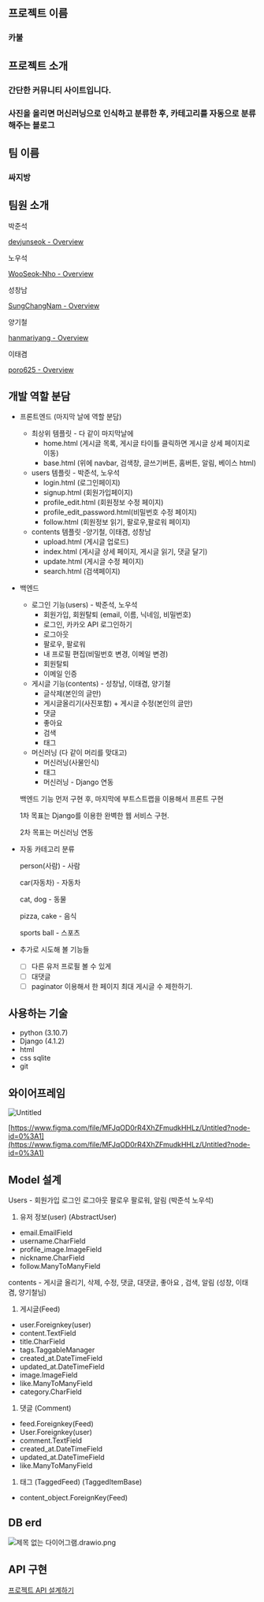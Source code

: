 ## 프로젝트 이름

### 카불

## 프로젝트 소개

### 간단한 커뮤니티 사이트입니다.

### 사진을 올리면 머신러닝으로 인식하고 분류한 후, 카테고리를 자동으로 분류해주는 블로그

## 팀 이름

### 싸지방

## 팀원 소개

박준석 

[devjunseok - Overview](https://github.com/devjunseok)

노우석 

[WooSeok-Nho - Overview](https://github.com/WooSeok-Nho/)

성창남 

[SungChangNam - Overview](https://github.com/SungChangNam)

양기철 

[hanmariyang - Overview](https://github.com/hanmariyang)

이태겸 

[poro625 - Overview](https://github.com/poro625)

## 개발 역할 분담

- 프론트엔드 (마지막 날에 역할 분담)
    - 최상위 템플릿 - 다 같이 마지막날에
        -   home.html (게시글 목록, 게시글 타이틀 클릭하면 게시글 상세 페이지로 이동)
        -   base.html (위에 navbar, 검색창, 글쓰기버튼, 홈버튼, 알림, 베이스 html)
    - users 템플릿 - 박준석, 노우석
        -   login.html (로그인페이지)
        -   signup.html (회원가입페이지)
        -   profile_edit.html (회원정보 수정 페이지)
        -   profile_edit_password.html(비밀번호 수정 페이지)
        -   follow.html (회원정보 읽기, 팔로우,팔로워 페이지)
    - contents 템플릿 -양기철, 이태겸, 성창남
        -   upload.html (게시글 업로드)
        -   index.html (게시글 상세 페이지, 게시글 읽기, 댓글 달기)
        -   update.html (게시글 수정 페이지)
        -   search.html (검색페이지)
- 백엔드
    - 로그인 기능(users) - 박준석, 노우석
        -   회원가입, 회원탈퇴 (email, 이름, 닉네임, 비밀번호)
        -   로그인, 카카오 API 로그인하기
        -   로그아웃
        -   팔로우, 팔로워
        -   내 프로필 편집(비밀번호 변경, 이메일 변경)
        -   회원탈퇴
        -   이메일 인증
    - 게시글 기능(contents) - 성창남, 이태겸, 양기철
        -   글삭제(본인의 글만)
        -   게시글올리기(사진포함) + 게시글 수정(본인의 글만)
        -   댓글
        -   좋아요
        -   검색
        -   태그
    - 머신러닝 (다 같이 머리를 맞대고)
        -   머신러닝(사물인식)
        -   태그
        - 머신러닝 - Django 연동
        
    
    백엔드 기능 먼저 구현 후, 마지막에 부트스트랩을 이용해서 프론트 구현
    
    1차 목표는 Django를 이용한 완벽한 웹 서비스 구현.
    
    2차 목표는 머신러닝 연동
    
- 자동 카테고리 분류
    
    person(사람) - 사람
    
    car(자동차) - 자동차
    
    cat, dog - 동물
    
    pizza, cake - 음식
    
    sports ball - 스포츠
    
- 추가로 시도해 볼 기능들
    - [ ]  다른 유저 프로필 볼 수 있게
    - [ ]  대댓글
    - [ ]  paginator 이용해서 한 페이지 최대 게시글 수 제한하기.

## 사용하는 기술

- python (3.10.7)
- Django (4.1.2)
- html
- css
sqlite
- git

## 와이어프레임

![Untitled](https://s3-us-west-2.amazonaws.com/secure.notion-static.com/3b54f3c3-5b25-4cdb-8a06-ab595096963a/Untitled.png)

[https://www.figma.com/file/MFJqOD0rR4XhZFmudkHHLz/Untitled?node-id=0%3A1](https://www.figma.com/file/MFJqOD0rR4XhZFmudkHHLz/Untitled?node-id=0%3A1)

## Model 설계

Users - 회원가입 로그인 로그아웃 팔로우 팔로워, 알림 (박준석 노우석)

1. 유저 정보(user) (AbstractUser)
- email.EmailField
- username.CharField
- profile_image.ImageField
- nickname.CharField
- follow.ManyToManyField

contents - 게시글 올리기, 삭제, 수정, 댓글, 대댓글, 좋아요 , 검색, 알림 (성창, 이태겸, 양기철님)

1. 게시글(Feed)
- user.Foreignkey(user)
- content.TextField
- title.CharField
- tags.TaggableManager
- created_at.DateTimeField
- updated_at.DateTimeField
- image.ImageField
- like.ManyToManyField
- category.CharField
1. 댓글 (Comment)
- feed.Foreignkey(Feed)
- User.Foreignkey(user)
- comment.TextField
- created_at.DateTimeField
- updated_at.DateTimeField
- like.ManyToManyField
1. 태그 (TaggedFeed) (TaggedItemBase)
- content_object.ForeignKey(Feed)

## DB erd

![제목 없는 다이어그램.drawio.png](https://s3-us-west-2.amazonaws.com/secure.notion-static.com/ab1c96a0-7c9c-4e87-a80c-85fcdc5a909d/%EC%A0%9C%EB%AA%A9_%EC%97%86%EB%8A%94_%EB%8B%A4%EC%9D%B4%EC%96%B4%EA%B7%B8%EB%9E%A8.drawio.png)

## API 구현

[프로젝트 API 설계하기](https://www.notion.so/f9757207d1634617ab738e60bc461449)
